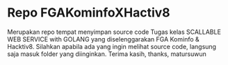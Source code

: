# Repo FGAKominfoXHactiv8
Merupakan repo tempat menyimpan source code Tugas kelas SCALLABLE WEB SERVICE with GOLANG yang diselenggarakan
FGA Kominfo & Hacktiv8.
Silahkan apabila ada yang ingin melihat source code, langsung saja masuk folder yang diinginkan. Terima kasih, thanks, matursuwun
